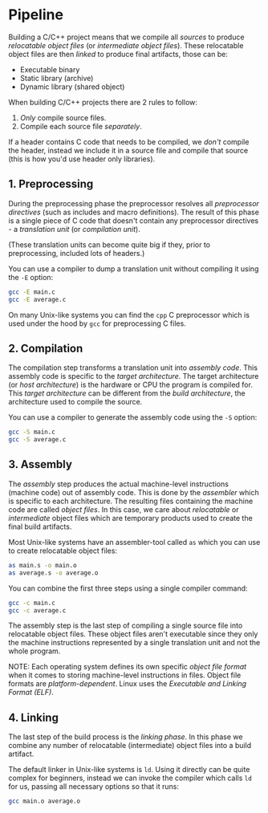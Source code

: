 # Pipeline

Building a C/C++ project means that we compile all *sources*
to produce *relocatable object files* (or *intermediate object
files*). These relocatable object files are then *linked* to
produce final artifacts, those can be:

* Executable binary
* Static library (archive)
* Dynamic library (shared object)

When building C/C++ projects there are 2 rules to follow:

1. *Only* compile source files.
2. Compile each source file *separately*.

If a header contains C code that needs to be compiled, we *don't*
compile the header, instead we include it in a source file and
compile that source (this is how you'd use header only libraries).

## 1. Preprocessing

During the preprocessing phase the preprocessor resolves all
*preprocessor directives* (such as includes and macro definitions).
The result of this phase is a single piece of C code that doesn't
contain any preprocessor directives - a *translation unit* (or
*compilation unit*).

(These translation units can become quite big if they, prior to
preprocessing, included lots of headers.)

You can use a compiler to dump a translation unit without compiling
it using the `-E` option:

```sh
gcc -E main.c
gcc -E average.c
```

On many Unix-like systems you can find the `cpp` C preprocessor which
is used under the hood by `gcc` for preprocessing C files.

## 2. Compilation

The compilation step transforms a translation unit into *assembly
code*. This assembly code is specific to the *target architecture*.
The target architecture (or *host architecture*) is the hardware or
CPU the program is compiled for. This *target architecture* can be
different from the *build architecture*, the architecture used to
compile the source.

You can use a compiler to generate the assembly code using the `-S`
option:

```sh
gcc -S main.c
gcc -S average.c
```

## 3. Assembly

The *assembly* step produces the actual machine-level instructions
(machine code) out of assembly code. This is done by the *assembler*
which is specific to each architecture. The resulting files containing
the machine code are called *object files*. In this case, we care
about *relocatable* or *intermediate* object files which are temporary
products used to create the final build artifacts.

Most Unix-like systems have an assembler-tool called `as` which you
can use to create relocatable object files:

```sh
as main.s -o main.o
as average.s -o average.o
```

You can combine the first three steps using a single compiler command:

```sh
gcc -c main.c
gcc -c average.c
```

The assembly step is the last step of compiling a single source file
into relocatable object files. These object files aren't executable
since they only the machine instructions represented by a single
translation unit and not the whole program.

NOTE: Each operating system defines its own specific *object file
format* when it comes to storing machine-level instructions in files.
Object file formats are *platform-dependent*. Linux uses the
*Executable and Linking Format (ELF)*.

## 4. Linking

The last step of the build process is the *linking phase*. In this
phase we combine any number of relocatable (intermediate) object
files into a build artifact.

The default linker in Unix-like systems is `ld`. Using it directly
can be quite complex for beginners, instead we can invoke the
compiler which calls `ld` for us, passing all necessary options so
that it runs:

```sh
gcc main.o average.o
```
